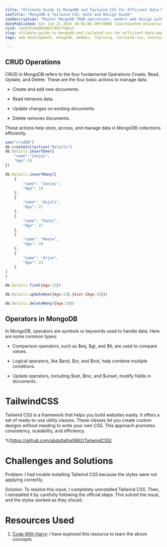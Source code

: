 ```yaml
---
title: "Ultimate Guide to MongoDB and Tailwind CSS for Efficient Data Management and Web Design"
seoTitle: "MongoDB & Tailwind CSS: Data and Design Guide"
seoDescription: "Master MongoDB CRUD operations, modern web design with Tailwind CSS, and tackle challenges with practical solutions"
datePublished: Sat Jun 21 2025 10:02:04 GMT+0000 (Coordinated Universal Time)
cuid: cmc62ks8y001002l89jf5gbo3
slug: ultimate-guide-to-mongodb-and-tailwind-css-for-efficient-data-management-and-web-design
tags: web-development, mongodb, webdev, learning, tailwind-css, learning-journey

---
```


## CRUD Operations

CRUD in MongoDB refers to the four fundamental Operations Create, Read, Update, and Delete. These are the four basic actions to manage data.

* Create and add new documents.
    
* Read retrieves data.
    
* Update changes on existing documents.
    
* Delete removes documents.
    

These actions help store, access, and manage data in MongoDB collections efficiently.

```jsx
use("crudDB")
db.createCollection("Details")
db.Details.insertOne({
    "name":"Sanjai",
    "Age":19
})

db.Details.insertMany([
    {
        "name": "Sanjai",
        "Age": 19
    },
    {
        "name": "Anjali",
        "Age": 21
    },
    {
        "name": "Rahul",
        "Age": 22
    },
    {
        "name": "Meena",
        "Age": 20
    },
    {
        "name": "Arjun",
        "Age": 23
    }
]
)

db.Details.find({Age:23})

db.Details.updateOne({Age:23},{$set:{Age:20}})

db.Details.deleteMany({Age:19})
```

## Operators in MongoDB

In MongoDB, operators are symbols or keywords used to handle data. Here are some common types:

* Comparison operators, such as $eq, $gt, and $lt, are used to compare values.
    
* Logical operators, like $and, $or, and $not, help combine multiple conditions.
    
* Update operators, including $set, $inc, and $unset, modify fields in documents.
    

# TailwindCSS

Tailwind CSS is a framework that helps you build websites easily. It offers a set of ready-to-use utility classes. These classes let you create custom designs without needing to write your own CSS. This approach promotes consistency, scalability, and efficiency.

%[https://github.com/abdultalha0862/TailwindCSS] 

# Challenges and Solutions

Problem: I had trouble installing Tailwind CSS because the styles were not applying correctly.

Solution: To resolve this issue, I completely uninstalled Tailwind CSS. Then, I reinstalled it by carefully following the official steps. This solved the issue, and the styles worked as they should.

# Resources Used

1. [Code With Harry](https://www.youtube.com/playlist?list=PLu0W_9lII9agq5TrH9XLIKQvv0iaF2X3w): I have explored this resource to learn the above concepts